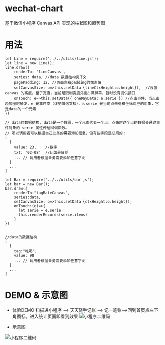 # wechat-chart
基于微信小程序 Canvas API 实现的柱状图和趋势图
# 用法

```
let Line = require('../../utils/line.js');
let line = new Line();
line.draw({
    renderTo: 'lineCanvas',
    series: data, //data 数据结构见下文
    pagePadding: 12, //页面左右padding的像素值
    setCanvasSize: o=>this.setData({lineCtxHeight:o.height}),  //设置 canvas 的高度，至于宽度，当前是限制宽度只能占满屏幕，暂时没有提供接口
    onTouch: e=>this.setData({ oneDayData: e.serie }) //点击事件，当点击趋势图时触发，e 是事件类（详见微信文档），e.serie 是当前点击处横坐标对应的对象，它是data的一个元素
})

// data的数据结构, data是一个数组，一个元素代表一个点，点击时这个点的数据会通过事件对象的 serie 属性传给回调函数。
// 所以调用者可以根据自己业务的需要添加信息，但有些字段是必须的：
[ 
  {
    value: 23,    //数字
    txt: '02-08'  //比如是日期
    ... // 调用者根据业务需要添加任意字段
  }
  ... 
]
```

```
let Bar = require('../../utils/bar.js');
let bar = new Bar();
bar.draw({
    renderTo:"tagRateCanvas",
    series:data,
    setCanvasSize: o=>this.setData({ctxHeight:o.height}),
    onTouch:(e)=>{
      let serie = e.serie
      this.renderRecords(serie.items)
    }
})


//data的数据结构
[
  {
    tag:"吃喝",
    value: 98
    ... // 调用者根据业务需要添加任意字段
  }
  ...
]

```

# DEMO & 示意图
- 体验DEMO
扫描进小程序 --> 天天随手记账 --> 记一笔账-->回到首页点左下角图标。进入统计页面即看到效果
![小程序二维码](https://github.com/kenshinlin/wechat-chart/blob/master/ssj_qr.png)

- 示意图

![小程序二维码](https://github.com/kenshinlin/wechat-chart/blob/master/linebar.png)
